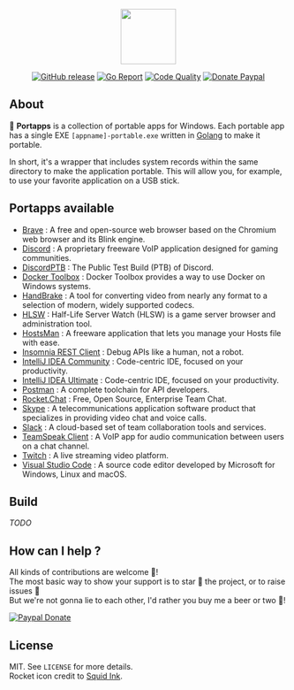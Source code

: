 <p align="center"><a href="https://portapps.github.io" target="_blank"><img width="100" src="https://github.com/portapps/portapps/blob/master/res/portapps.png"></a></p>

<p align="center">
  <a href="https://github.com/portapps/portapps/releases/latest"><img src="https://img.shields.io/github/release/portapps/portapps.svg?style=flat-square" alt="GitHub release"></a>
  <a href="https://goreportcard.com/report/github.com/portapps/portapps"><img src="https://goreportcard.com/badge/github.com/portapps/portapps?style=flat-square" alt="Go Report"></a>
  <a href="https://www.codacy.com/app/portapps/portapps"><img src="https://img.shields.io/codacy/grade/01eb6a7ceb8e46e8ab90d2d74ecdad01.svg?style=flat-square" alt="Code Quality"></a>
  <a href="https://www.paypal.com/cgi-bin/webscr?cmd=_s-xclick&hosted_button_id=WQD7AQGPDEPSG"><img src="https://img.shields.io/badge/donate-paypal-7057ff.svg?style=flat-square" alt="Donate Paypal"></a>
</p>

## About

🚀 **Portapps** is a collection of portable apps for Windows. Each portable app has a single EXE `[appname]-portable.exe` written in [Golang](https://golang.org/) to make it portable.<br />

In short, it's a wrapper that includes system records within the same directory to make the application portable. This will allow you, for example, to use your favorite application on a USB stick.

## Portapps available

* [Brave](https://portapps.github.io/app/brave-portable) : A free and open-source web browser based on the Chromium web browser and its Blink engine.
* [Discord](https://portapps.github.io/app/discord-portable) : A proprietary freeware VoIP application designed for gaming communities.
* [DiscordPTB](https://portapps.github.io/app/discord-ptb-portable) : The Public Test Build (PTB) of Discord.
* [Docker Toolbox](https://portapps.github.io/app/docker-toolbox-portable) : Docker Toolbox provides a way to use Docker on Windows systems.
* [HandBrake](https://portapps.github.io/app/handbrake-portable) : A tool for converting video from nearly any format to a selection of modern, widely supported codecs.
* [HLSW](https://portapps.github.io/app/hlsw-portable) : Half-Life Server Watch (HLSW) is a game server browser and administration tool.
* [HostsMan](https://portapps.github.io/app/hostsman-portable) : A freeware application that lets you manage your Hosts file with ease.
* [Insomnia REST Client](https://portapps.github.io/app/insomnia-portable) : Debug APIs like a human, not a robot.
* [IntelliJ IDEA Community](https://portapps.github.io/app/intellij-idea-community-portable) : Code-centric IDE, focused on your productivity.
* [IntelliJ IDEA Ultimate](https://portapps.github.io/app/intellij-idea-ultimate-portable) : Code-centric IDE, focused on your productivity.
* [Postman](https://portapps.github.io/app/postman-portable) : A complete toolchain for API developers.
* [Rocket.Chat](https://portapps.github.io/app/rocketchat-portable) : Free, Open Source, Enterprise Team Chat.
* [Skype](https://portapps.github.io/app/skype-portable) : A telecommunications application software product that specializes in providing video chat and voice calls.
* [Slack](https://portapps.github.io/app/slack-portable) : A cloud-based set of team collaboration tools and services.
* [TeamSpeak Client](https://portapps.github.io/app/teamspeak-client-portable) : A VoIP app for audio communication between users on a chat channel.
* [Twitch](https://portapps.github.io/app/twitch-portable) : A live streaming video platform.
* [Visual Studio Code](https://portapps.github.io/app/vscode-portable) : A source code editor developed by Microsoft for Windows, Linux and macOS.

## Build

*TODO*

## How can I help ?

All kinds of contributions are welcome :raised_hands:!<br />
The most basic way to show your support is to star :star2: the project, or to raise issues :speech_balloon:<br />
But we're not gonna lie to each other, I'd rather you buy me a beer or two :beers:!

[![Paypal Donate](https://portapps.github.io/img/paypal-donate.png)](https://www.paypal.com/cgi-bin/webscr?cmd=_s-xclick&hosted_button_id=WQD7AQGPDEPSG)

## License

MIT. See `LICENSE` for more details.<br />
Rocket icon credit to [Squid Ink](http://thesquid.ink).
